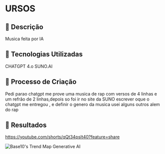 
# URSOS

## 📒 Descrição
Musica feita por IA

## 🤖 Tecnologias Utilizadas
CHATGPT 4.o
SUNO.AI

## 🧐 Processo de Criação
Pedi parao chatgpt me prove uma musica de rap com versos de 4 linhas e um refrão de 2 linhas,depois so foi ir no site da SUNO escrever oque o chatgpt me entregou , e definir o genero da musica usei alguns outros alem do rap

## 🚀 Resultados
<https://youtube.com/shorts/qQt34psIt40?feature=share>






![Base10's Trend Map Generative AI](https://github.com/digitalinnovationone/lab-natty-or-not/assets/730492/f4df26e8-f8f7-4419-8252-c69d73ea930c)
